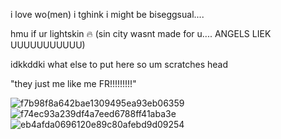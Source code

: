 i love wo(men) i tghink i might be biseggsual....

hmu if ur lightskin 🔥 (sin city wasnt made for u.... ANGELS LIEK UUUUUUUUUUU)

idkkddki what else to put here so um scratches head 

"they just me like me FR!!!!!!!!!"

![f7b98f8a642bae1309495ea93eb06359](https://user-images.githubusercontent.com/116604368/208279500-67685415-2b06-48c8-b909-5fa5f9fe01c2.jpg)
![f74ec93a239df4a7eed6788ff41aba3e](https://user-images.githubusercontent.com/116604368/208279514-8a94517b-b4c3-40f3-86ec-255597de54f9.jpg)
![eb4afda0696120e89c80afebd9d09254](https://user-images.githubusercontent.com/116604368/208279684-f4012fed-1dc4-4c0c-ba86-1249a762ca71.jpg)
